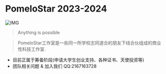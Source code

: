 # PomeloStar 2023-2024
![IMG](https://github.com/PomeloStarStudio/.github/blob/main/profile/PomeloStarStudio.png)
> Anything is possible

> PomeloStar工作室是一些同一所学校志同道合的朋友下线合伙组成的商业性科技工作室.

- 目前正属于筹备阶段(申请大学生创业支持、各种证书、天使投资等)
- 团队相关问题 & 加入我们 QQ:2167163728
